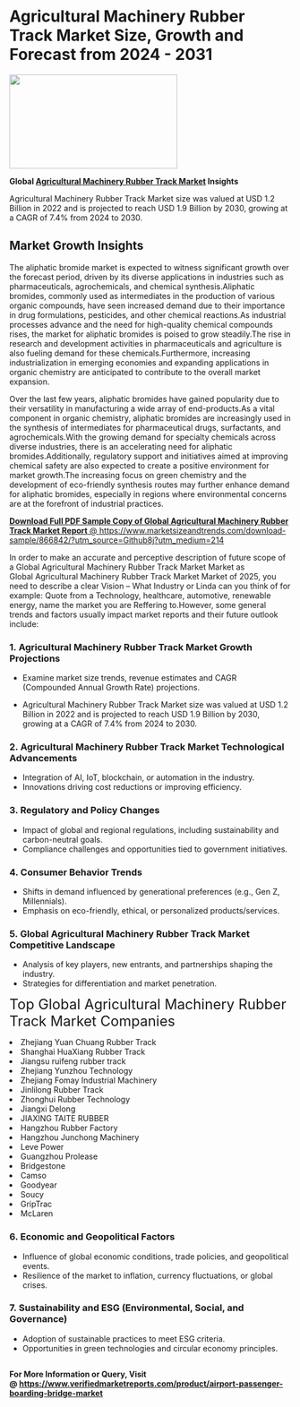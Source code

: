 <H1>Agricultural Machinery Rubber Track Market Size, Growth and Forecast from 2024 - 2031</H1><img class="aligncenter size-medium wp-image-584254" src="https://thirdeyenews.in/wp-content/uploads/2024/09/Global-Market-Research-300x168.jpeg" alt="" width="300" height="168" /><p><strong>Global&nbsp;<a href="https://www.marketsizeandtrends.com/download-sample/866842/?utm_source=Github8j?utm_medium=214">Agricultural Machinery Rubber Track Market</a> Insights</strong></p><p>Agricultural Machinery Rubber Track Market size was valued at USD 1.2 Billion in 2022 and is projected to reach USD 1.9 Billion by 2030, growing at a CAGR of 7.4% from 2024 to 2030.</p><p><h2>Market Growth Insights</h2> <p>The aliphatic bromide market is expected to witness significant growth over the forecast period, driven by its diverse applications in industries such as pharmaceuticals, agrochemicals, and chemical synthesis.Aliphatic bromides, commonly used as intermediates in the production of various organic compounds, have seen increased demand due to their importance in drug formulations, pesticides, and other chemical reactions.As industrial processes advance and the need for high-quality chemical compounds rises, the market for aliphatic bromides is poised to grow steadily.The rise in research and development activities in pharmaceuticals and agriculture is also fueling demand for these chemicals.Furthermore, increasing industrialization in emerging economies and expanding applications in organic chemistry are anticipated to contribute to the overall market expansion.</p> <p><a href="#"></a></p> <p>Over the last few years, aliphatic bromides have gained popularity due to their versatility in manufacturing a wide array of end-products.As a vital component in organic chemistry, aliphatic bromides are increasingly used in the synthesis of intermediates for pharmaceutical drugs, surfactants, and agrochemicals.With the growing demand for specialty chemicals across diverse industries, there is an accelerating need for aliphatic bromides.Additionally, regulatory support and initiatives aimed at improving chemical safety are also expected to create a positive environment for market growth.The increasing focus on green chemistry and the development of eco-friendly synthesis routes may further enhance demand for aliphatic bromides, especially in regions where environmental concerns are at the forefront of industrial practices.</p> <p><a href="#"></p><p><span class=""><strong>Download Full PDF Sample Copy of Global Agricultural Machinery Rubber Track Market Report</strong> @ <a href="https://www.marketsizeandtrends.com/download-sample/866842/?utm_source=Github8j?utm_medium=214" target="_blank">https://www.marketsizeandtrends.com/download-sample/866842/?utm_source=Github8j?utm_medium=214</a></span></p><p>In order to make an accurate and perceptive description of future scope of a Global&nbsp;Agricultural Machinery Rubber Track Market Market as Global&nbsp;Agricultural Machinery Rubber Track Market Market of 2025, you need to describe a clear Vision &ndash; What Industry or Linda can you think of for example: Quote from a Technology, healthcare, automotive, renewable energy, name the market you are Reffering to.However, some general trends and factors usually impact market reports and their future outlook include:</p><h3>1.&nbsp;<strong>Agricultural Machinery Rubber Track Market Growth Projections</strong></h3><ul><li>Examine market size trends, revenue estimates and CAGR (Compounded Annual Growth Rate) projections.</li><li><p>Agricultural Machinery Rubber Track Market size was valued at USD 1.2 Billion in 2022 and is projected to reach USD 1.9 Billion by 2030, growing at a CAGR of 7.4% from 2024 to 2030.</p></li></ul><h3>2.&nbsp;<strong>Agricultural Machinery Rubber Track Market Technological Advancements</strong></h3><ul><li>Integration of AI, IoT, blockchain, or automation in the industry.</li><li>Innovations driving cost reductions or improving efficiency.</li></ul><h3>3.&nbsp;<strong>Regulatory and Policy Changes</strong></h3><ul><li>Impact of global and regional regulations, including sustainability and carbon-neutral goals.</li><li>Compliance challenges and opportunities tied to government initiatives.</li></ul><h3>4.&nbsp;<strong>Consumer Behavior Trends</strong></h3><ul><li>Shifts in demand influenced by generational preferences (e.g., Gen Z, Millennials).</li><li>Emphasis on eco-friendly, ethical, or personalized products/services.</li></ul><h3>5.&nbsp;<strong>Global Agricultural Machinery Rubber Track Market Competitive Landscape</strong></h3><ul><li>Analysis of key players, new entrants, and partnerships shaping the industry.</li><li>Strategies for differentiation and market penetration.</li></ul><p data-pm-slice="1 1 []"><span style="color: inherit; font-family: inherit; font-size: 25px;">Top Global Agricultural Machinery Rubber Track Market Companies</span></p><div class="" data-test-id=""><p><li>Zhejiang Yuan Chuang Rubber Track</li><li> Shanghai HuaXiang Rubber Track</li><li> Jiangsu ruifeng rubber track</li><li> Zhejiang Yunzhou Technology</li><li> Zhejiang Fomay Industrial Machinery</li><li> Jinlilong Rubber Track</li><li> Zhonghui Rubber Technology</li><li> Jiangxi Delong</li><li> JIAXING TAITE RUBBER</li><li> Hangzhou Rubber Factory</li><li> Hangzhou Junchong Machinery</li><li> Leve Power</li><li> Guangzhou Prolease</li><li> Bridgestone</li><li> Camso</li><li> Goodyear</li><li> Soucy</li><li> GripTrac</li><li> McLaren</li></p></div><h3>6.&nbsp;<strong>Economic and Geopolitical Factors</strong></h3><ul><li>Influence of global economic conditions, trade policies, and geopolitical events.</li><li>Resilience of the market to inflation, currency fluctuations, or global crises.</li></ul><h3>7.&nbsp;<strong>Sustainability and ESG (Environmental, Social, and Governance)</strong></h3><ul><li>Adoption of sustainable practices to meet ESG criteria.</li><li>Opportunities in green technologies and circular economy principles.</li></ul><h2><strong style="font-size: 14px;">For More Information or Query, Visit @&nbsp;</strong><a style="background-color: #ffffff; font-size: 14px;" href="https://www.marketsizeandtrends.com/report/agricultural-machinery-rubber-track-market/" target="_blank">https://www.verifiedmarketreports.com/product/airport-passenger-boarding-bridge-market</a></h2>